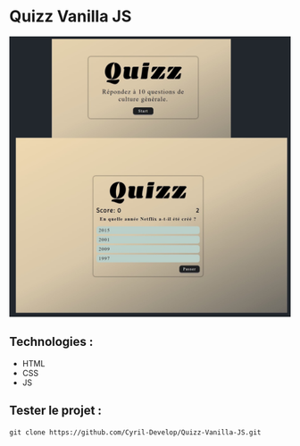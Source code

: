 # Quizz Vanilla JS



![screenshot du site](./screenshot/screenshot.jpg)



## Technologies :
- HTML
- CSS
- JS



## Tester le projet :

```terminal
git clone https://github.com/Cyril-Develop/Quizz-Vanilla-JS.git
```
